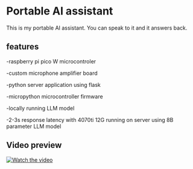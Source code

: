 # Portable AI assistant
This is my portable AI assistant. You can speak to it and it answers back.

## features
-raspberry pi pico W microcontroler

-custom microphone amplifier board

-python server application using flask

-micropython microcontroller firmware

-locally running LLM model

-2-3s response latency with 4070ti 12G running on server using 8B parameter LLM  model

## Video preview
[![Watch the video](https://img.youtube.com/vi/ROfoCoXaeUs/maxresdefault.jpg)](https://youtu.be/ROfoCoXaeUs)
